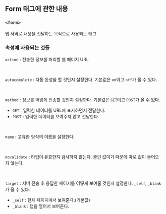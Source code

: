 ## Form 태그에 관한 내용
### `<form>`
웹 서버로 내용을 전달하는 목적으로 사용되는 태그

### 속성에 사용되는 것들

`action` : 전송한 정보를 처리할 웹 페이지 URL

<br>

`autocomplete` : 자동 완성을 할 것인지 설정한다. 기본값은 `on`이고 `off`가 올 수 있다.

<br>

`method` : 정보를 어떻게 전송할 것인지 설정한다. 기본값은 `GET`이고 `POST`가 올 수 있다.

- `GET` : 입력한 데이터를 URL에 표시하면서 전달한다.
- `POST` : 입력한 데이터를 보여주지 않고 전달한다.

<br>

`name` : 고유한 양식의 이름을 설정한다.

<br>

`novalidate` : 타입이 유효한지 검사하지 않는다. 불린 값이기 때문에 따로 값이 들어오지 않는다.

<br>

`target` : 서버 전송 후 응답한 페이지를 어떻게 보여줄 것인지 설정한다. `_self`, `_blank`가 올 수 있다.

- `_self` : 현재 페이지에서 보여준다.(기본값)
- `_blank` : 탭을 열어서 보여준다.